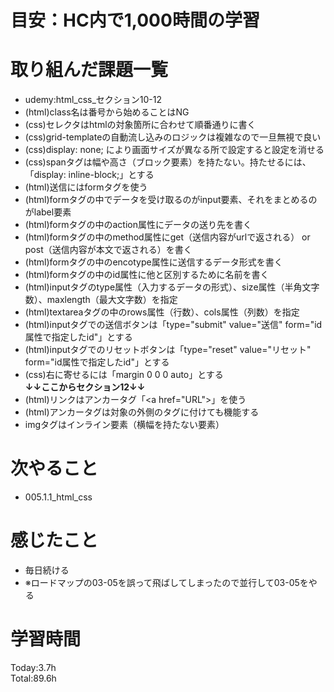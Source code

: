 # 目安：HC内で1,000時間の学習
# 取り組んだ課題一覧
- udemy:html_css_セクション10-12
- (html)class名は番号から始めることはNG
- (css)セレクタはhtmlの対象箇所に合わせて順番通りに書く
- (css)grid-templateの自動流し込みのロジックは複雑なので一旦無視で良い
- (css)display: none; により画面サイズが異なる所で設定すると設定を消せる
- (css)spanタグは幅や高さ（ブロック要素）を持たない。持たせるには、「display: inline-block;」とする
- (html)送信にはformタグを使う
- (html)formタグの中でデータを受け取るのがinput要素、それをまとめるのがlabel要素
- (html)formタグの中のaction属性にデータの送り先を書く
- (html)formタグの中のmethod属性にget（送信内容がurlで返される） or post（送信内容が本文で返される）を書く
- (html)formタグの中のencotype属性に送信するデータ形式を書く
- (html)formタグの中のid属性に他と区別するために名前を書く
- (html)inputタグのtype属性（入力するデータの形式）、size属性（半角文字数）、maxlength（最大文字数）を指定
- (html)textareaタグの中のrows属性（行数）、cols属性（列数）を指定
- (html)inputタグでの送信ボタンは「type="submit" value="送信" form="id属性で指定したid"」とする
- (html)inputタグでのリセットボタンは「type="reset" value="リセット" form="id属性で指定したid"」とする
- (css)右に寄せるには「margin 0 0 0 auto」とする
<br>**↓↓ここからセクション12↓↓**
- (html)リンクはアンカータグ「\<a href="URL"></a>」を使う
- (html)アンカータグは対象の外側のタグに付けても機能する
- imgタグはインライン要素（横幅を持たない要素）
# 次やること
- 005.1.1_html_css
# 感じたこと
- 毎日続ける
- ※ロードマップの03-05を誤って飛ばしてしまったので並行して03-05をやる
# 学習時間
Today:3.7h
<br>Total:89.6h
